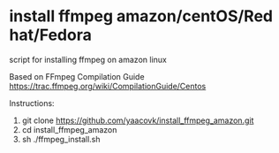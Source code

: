 # install ffmpeg amazon/centOS/Red hat/Fedora
script for installing ffmpeg on amazon linux

Based on FFmpeg Compilation Guide https://trac.ffmpeg.org/wiki/CompilationGuide/Centos

Instructions:
1. git clone https://github.com/yaacovk/install_ffmpeg_amazon.git
2. cd install_ffmpeg_amazon
3. sh ./ffmpeg_install.sh
